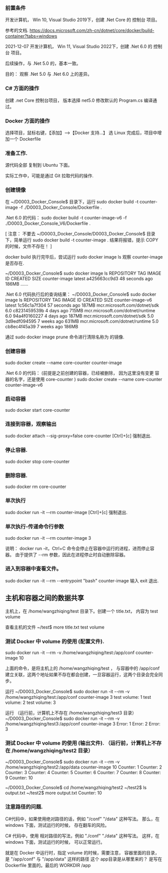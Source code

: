 
### 前置条件

开发计算机， Win 10,  Visual Studio 2019下，创建 .Net Core 的 控制台 项目。



参考的文档.
https://docs.microsoft.com/zh-cn/dotnet/core/docker/build-container?tabs=windows





2021-12-07
开发计算机， Win 11,  Visual Studio 2022下，创建 .Net 6.0 的 控制台 项目。

后续操作，与 .Net 5.0 的，基本一致。

目的： 观察 .Net 5.0 与 .Net 6.0 上的差异。






### C# 方面的操作

创建 .net Core 控制台项目， 版本选择 net5.0
修改默认的 Program.cs
编译通过。



### Docker 方面的操作

选择项目，鼠标右键，【添加】-->【Docker 支持...】
选 Linux
完成后，项目中增加一个 Dockerfile










### 准备工作.

源代码全部 复制到 Ubuntu 下面。

实际工作中，可能是通过 Git 拉取代码的操作.




### 创建镜像

在 ~/D0003_Docker_Console$ 目录下，运行
sudo docker build -t counter-image -f ./D0003_Docker_Console/Dockerfile .


.Net 6.0 的代码：
sudo docker build -t counter-image-v6 -f ./D0003_Docker_Console_V6/Dockerfile .



[
注意：
不要去 ~/D0003_Docker_Console/D0003_Docker_Console$  目录下，简单运行
sudo docker build -t counter-image .
结果将报错，提示 COPY 的时候，文件不存在！
]



docker build 执行完毕后，尝试运行
sudo docker image ls
观察 counter-image 是否存在.


~/D0003_Docker_Console$ sudo docker image ls
REPOSITORY                         TAG               IMAGE ID       CREATED          SIZE
counter-image                      latest            a425663cc9d3   48 seconds ago   186MB
……



.Net 6.0 代码执行后的查询结果：
~/D0003_Docker_Console$ sudo docker image ls
REPOSITORY                         TAG               IMAGE ID       CREATED              SIZE
counter-image-v6                   latest            1c56c1a7f304   57 seconds ago       187MB
mcr.microsoft.com/dotnet/sdk       6.0               c8231459539b   4 days ago      715MB
mcr.microsoft.com/dotnet/runtime   6.0               94a4f0160227   4 days ago      187MB
mcr.microsoft.com/dotnet/sdk       5.0               3d9edf094595   7 weeks ago     631MB
mcr.microsoft.com/dotnet/runtime   5.0               cb8ec4f45a39   7 weeks ago     186MB




通过
sudo docker image prune
命令进行清除名称为 <none> 的镜像.








### 创建容器
sudo docker create --name core-counter counter-image

.Net 6.0 的代码： (前提是之前创建的容器，已经被删除， 因为这里没有变更 容器的名字，还是使用  core-counter )
sudo docker create --name core-counter counter-image-v6




### 启动容器
sudo docker start core-counter


### 连接到容器，观察输出
sudo docker attach --sig-proxy=false core-counter
[Ctrl]+[c] 强制退出.


### 停止容器.
sudo docker stop core-counter


### 删除容器.
sudo docker rm core-counter





### 单次执行
sudo docker run -it --rm counter-image
[Ctrl]+[c] 强制退出.


### 单次执行-传递命令行参数
sudo docker run -it --rm counter-image 3


说明：
docker run -it，Ctrl+C 命令会停止在容器中运行的进程，进而停止容器。 由于提供了 --rm 参数，因此在进程停止时自动删除容器。




### 进入到容器中查看文件。
sudo docker run -it --rm --entrypoint "bash" counter-image
输入 exit 退出.









## 主机和容器之间的数据共享


主机上，在 /home/wangzhiqing/test 目录下。创建一个 title.txt， 内容为 test volume

查看主机的文件
~/test$ more title.txt
test volume



### 测试 Docker 中 volume 的使用 (配置文件).
sudo docker run -it --rm  -v /home/wangzhiqing/test:/app/conf counter-image 10

上面的命令，是将主机上的 /home/wangzhiqing/test ， 与容器中的 /app/conf 建立关联，这两个地址如果不存在都会创建，一旦容器运行，这两个目录会完全同步。


运行
~/D0003_Docker_Console$ sudo docker run -it --rm  -v /home/wangzhiqing/test:/app/conf counter-image 3
test volume: 1
test volume: 2
test volume: 3


运行  （运行前，计算机上不存在 /home/wangzhiqing/test3 目录）
~/D0003_Docker_Console$ sudo docker run -it --rm  -v /home/wangzhiqing/test3:/app/conf counter-image 3
Error: 1
Error: 2
Error: 3







### 测试 Docker 中 volume 的使用 (输出文件).  （运行前，计算机上不存在 /home/wangzhiqing/test2 目录）
~/D0003_Docker_Console$ sudo docker run -it --rm -v /home/wangzhiqing/test2:/app/data counter-image 10
Counter: 1
Counter: 2
Counter: 3
Counter: 4
Counter: 5
Counter: 6
Counter: 7
Counter: 8
Counter: 9
Counter: 10


~/D0003_Docker_Console$ cd /home/wangzhiqing/test2
~/test2$ ls
output.txt
~/test2$ more output.txt
Counter: 10




### 注意路径的问题.

C#代码中，如果使用绝对路径的话，例如  "/conf"  "/data"  这种写法。
那么，在 windows 下面，测试运行的时候， 存在翻车的风险。


C# 代码中，使用 相对路径的写法，例如 "./conf"  "./data"  这种写法。
这样，在 windows 下面，测试运行的时候， 可以正常运行。

就是在 Docker 中运行时，指定 volume 的时候，需要注意， 容器里面的目录， 是  "/app/conf" 与 "/app/data" 这样的路径
这个 app目录是从哪里来的？   是写在 Dockerfile 里面的。最后的 WORKDIR /app



